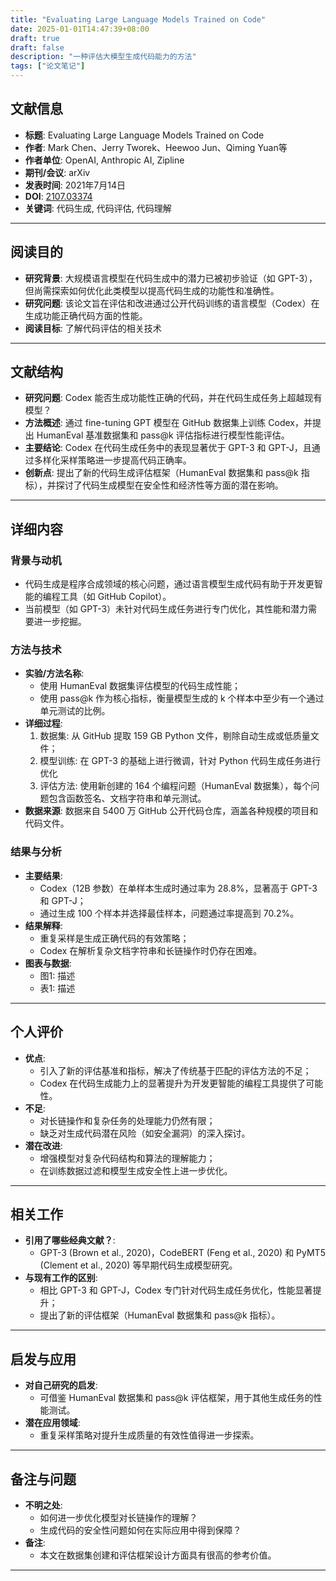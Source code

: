 ```yaml
---
title: "Evaluating Large Language Models Trained on Code"
date: 2025-01-01T14:47:39+08:00
draft: true
draft: false
description: "一种评估大模型生成代码能力的方法"
tags: ["论文笔记"]
---
```


## 文献信息

- **标题**: Evaluating Large Language Models Trained on Code
- **作者**: Mark Chen、Jerry Tworek、Heewoo Jun、Qiming Yuan等
- **作者单位**: OpenAI, Anthropic AI, Zipline
- **期刊/会议**: arXiv
- **发表时间**: 2021年7月14日
- **DOI**: [2107.03374](https://arxiv.org/abs/2107.03374)
- **关键词**: 代码生成, 代码评估, 代码理解

---

## 阅读目的

- **研究背景**: 大规模语言模型在代码生成中的潜力已被初步验证（如 GPT-3），但尚需探索如何优化此类模型以提高代码生成的功能性和准确性。
- **研究问题**: 该论文旨在评估和改进通过公开代码训练的语言模型（Codex）在生成功能正确代码方面的性能。
- **阅读目标**: 了解代码评估的相关技术

---

## 文献结构

- **研究问题**: Codex 能否生成功能性正确的代码，并在代码生成任务上超越现有模型？
- **方法概述**: 通过 fine-tuning GPT 模型在 GitHub 数据集上训练 Codex，并提出 HumanEval 基准数据集和 pass@k 评估指标进行模型性能评估。
- **主要结论**: Codex 在代码生成任务中的表现显著优于 GPT-3 和 GPT-J，且通过多样化采样策略进一步提高代码正确率。
- **创新点**: 提出了新的代码生成评估框架（HumanEval 数据集和 pass@k 指标），并探讨了代码生成模型在安全性和经济性等方面的潜在影响。

---

## 详细内容

### 背景与动机

- 代码生成是程序合成领域的核心问题，通过语言模型生成代码有助于开发更智能的编程工具（如 GitHub Copilot）。
- 当前模型（如 GPT-3）未针对代码生成任务进行专门优化，其性能和潜力需要进一步挖掘。

### 方法与技术

- **实验/方法名称**:
  - 使用 HumanEval 数据集评估模型的代码生成性能；
  - 使用 pass@k 作为核心指标，衡量模型生成的 k 个样本中至少有一个通过单元测试的比例。
- **详细过程**:
  1. 数据集: 从 GitHub 提取 159 GB Python 文件，剔除自动生成或低质量文件；
  2. 模型训练: 在 GPT-3 的基础上进行微调，针对 Python 代码生成任务进行优化
  3. 评估方法: 使用新创建的 164 个编程问题（HumanEval 数据集），每个问题包含函数签名、文档字符串和单元测试。
- **数据来源**: 数据来自 5400 万 GitHub 公开代码仓库，涵盖各种规模的项目和代码文件。

### 结果与分析

- **主要结果**:
  - Codex（12B 参数）在单样本生成时通过率为 28.8%，显著高于 GPT-3 和 GPT-J；
  - 通过生成 100 个样本并选择最佳样本，问题通过率提高到 70.2%。
- **结果解释**: 
  - 重复采样是生成正确代码的有效策略；
  - Codex 在解析复杂文档字符串和长链操作时仍存在困难。
- **图表与数据**: 
  - 图1: 描述
  - 表1: 描述

---

## 个人评价

- **优点**:
  - 引入了新的评估基准和指标，解决了传统基于匹配的评估方法的不足；
  - Codex 在代码生成能力上的显著提升为开发更智能的编程工具提供了可能性。
- **不足**:
  - 对长链操作和复杂任务的处理能力仍然有限；
  - 缺乏对生成代码潜在风险（如安全漏洞）的深入探讨。
- **潜在改进**:
  - 增强模型对复杂代码结构和算法的理解能力；
  - 在训练数据过滤和模型生成安全性上进一步优化。

---

## 相关工作

- **引用了哪些经典文献？**:
  - GPT-3 (Brown et al., 2020)，CodeBERT (Feng et al., 2020) 和 PyMT5 (Clement et al., 2020) 等早期代码生成模型研究。
- **与现有工作的区别**:
  - 相比 GPT-3 和 GPT-J，Codex 专门针对代码生成任务优化，性能显著提升；
  - 提出了新的评估框架（HumanEval 数据集和 pass@k 指标）。

---

## 启发与应用

- **对自己研究的启发**:
  - 可借鉴 HumanEval 数据集和 pass@k 评估框架，用于其他生成任务的性能测试。
- **潜在应用领域**:
  - 重复采样策略对提升生成质量的有效性值得进一步探索。

---

## 备注与问题

- **不明之处**:
  - 如何进一步优化模型对长链操作的理解？
  - 生成代码的安全性问题如何在实际应用中得到保障？
- **备注**:
  - 本文在数据集创建和评估框架设计方面具有很高的参考价值。

---